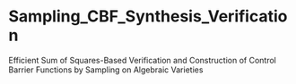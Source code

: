 # Sampling_CBF_Synthesis_Verification
Efficient Sum of Squares-Based Verification and Construction of Control Barrier Functions by Sampling on Algebraic Varieties
